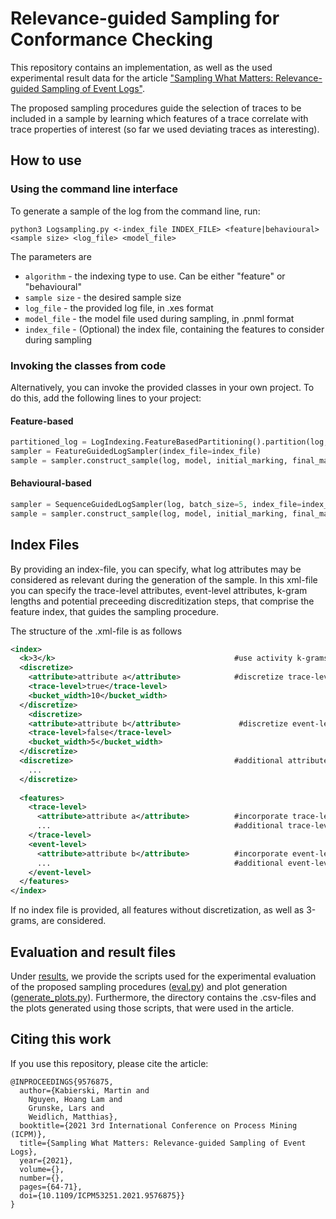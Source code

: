 # Relevance-guided Sampling for Conformance Checking

This repository contains an implementation, as well as the used experimental result data for the article ["Sampling What Matters: Relevance-guided Sampling of Event Logs"](https://ieeexplore.ieee.org/document/9576875).

The proposed sampling procedures guide the selection of traces to be included in a sample by learning which features of a trace correlate with trace properties of interest (so far we used deviating traces as interesting).

## How to use ##
### Using the command line interface ###
To generate a sample of the log from the command line, run:

```
python3 Logsampling.py <-index_file INDEX_FILE> <feature|behavioural> <sample size> <log_file> <model_file>
```

The parameters are
* ``algorithm`` - the indexing type to use. Can be either "feature" or "behavioural"
* ``sample size`` - the desired sample size
* ``log_file`` - the provided log file, in .xes format
* ``model_file`` - the model file used during sampling, in .pnml format
* ``index_file`` - (Optional)  the index file, containing the features to consider during sampling

### Invoking the classes from code ###
Alternatively, you can invoke the provided classes in your own project. To do this, add the following lines to your project:

#### Feature-based ####
```python
partitioned_log = LogIndexing.FeatureBasedPartitioning().partition(log, index_file=index_file)
sampler = FeatureGuidedLogSampler(index_file=index_file)
sample = sampler.construct_sample(log, model, initial_marking, final_marking, partitioned_log, sample_size)
```

#### Behavioural-based ####
```python
sampler = SequenceGuidedLogSampler(log, batch_size=5, index_file=index_file)
sample = sampler.construct_sample(log, model, initial_marking, final_marking, sample_size)
```

## Index Files ##
By providing an index-file, you can specify, what log attributes may be considered as relevant during the generation of the sample.
In this xml-file you can specify the trace-level attributes, event-level attributes, k-gram lengths and potential preceeding discreditization steps, that comprise the feature index, that guides the sampling procedure.

The structure of the .xml-file is as follows
```xml
<index>
  <k>3</k>                                        #use activity k-grams of length 3
  <discretize>
    <attribute>attribute a</attribute>            #discretize trace-level attribute 'a' using a bucket size of 10
    <trace-level>true</trace-level>
    <bucket_width>10</bucket_width>
  </discretize>
    <discretize>
    <attribute>attribute b</attribute>             #discretize event-level attribute 'b' using a bucket size of 5
    <trace-level>false</trace-level>
    <bucket_width>5</bucket_width>
  </discretize>
  <discretize>                                    #additional attributes that need discretization
    ...
  </discretize>
  
  <features>
    <trace-level>
      <attribute>attribute a</attribute>          #incorporate trace-level attribue 'a'
      ...                                         #additional trace-level attributes to incorporate
    </trace-level>
    <event-level>
      <attribute>attribute b</attribute>          #incorporate event-level attribue 'b'
      ...                                         #additional event-level attributes to incorporate
    </event-level>
  </features>
</index>
```
If no index file is provided, all features without discretization, as well as 3-grams, are considered.

## Evaluation and result files ##
Under [results](https://github.com/MartinKabierski/Guided_Conformance_Sampling/tree/master/results), we provide the scripts used for the experimental evaluation of the proposed sampling procedures ([eval.py](https://github.com/MartinKabierski/Guided_Conformance_Sampling/blob/MartinKabierski-patch-1/eval.py)) and plot generation ([generate_plots.py](https://github.com/MartinKabierski/Guided_Conformance_Sampling/blob/MartinKabierski-patch-1/generate_plots.py)). Furthermore, the directory contains the .csv-files and the plots generated using those scripts, that were used in the article.


## Citing this work ##
If you use this repository, please cite the article:
```
@INPROCEEDINGS{9576875,
  author={Kabierski, Martin and 
    Nguyen, Hoang Lam and 
    Grunske, Lars and 
    Weidlich, Matthias},
  booktitle={2021 3rd International Conference on Process Mining (ICPM)}, 
  title={Sampling What Matters: Relevance-guided Sampling of Event Logs}, 
  year={2021},
  volume={},
  number={},
  pages={64-71},
  doi={10.1109/ICPM53251.2021.9576875}}
}
```
